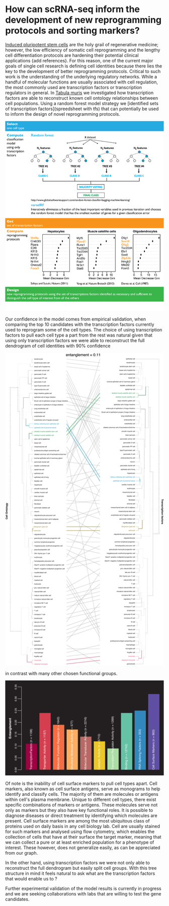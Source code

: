 # How can scRNA-seq inform the development of new reprogramming protocols and sorting markers?

[Induced pluripotent stem cells](https://www.eurostemcell.org/ips-cells-and-reprogramming-turn-any-cell-body-stem-cell) are the holy grail of regenerative medicine; however, the low efficiency of somatic cell reprogramming and the lengthy cell differentiation protocols are hardening their potential clinical applications {add references}. For this reason, one of the current major goals of single cell research is defining cell identities because there lies the key to the development of better reprogramming protocols. Critical to such work is the understanding of the underlying regulatory networks. While a handful of molecular functions are usually associated with cell regulation, the most commonly used are transcription factors or transcription regulators in general. In [Tabula muris](https://www.nature.com/articles/s41586-018-0590-4) we investigated how transcription factors are able to reconstruct known cell ontology relationships between cell populations. Using a random forest model strategy we [identified sets of transcription factors](spreedsheet with tfs) that can potentially be used to inform the design of novel reprogramming protocols.


![Random forest model using transcription factors](../images/reprogramming-direct-diff/rf_tfs_summary.png)

Our confidence in the model comes from empirical validation, when comparing the top 10 candidates with the transcription factors currently used to reprogram some of the cell types. The choice of using transcription factors to pull each cell type a part from the rest was natural given that using only transcription factors we were able to reconstruct the full dendrogram of cell identities with 90\% confidence

![Tanglegram transcription factors](../images/reprogramming-direct-diff/rf_tfs_entanglements.png)

in contrast with many other chosen functional groups.

![Entanglements](../images/reprogramming-direct-diff/rf_entanglements.png)


Of note is the inability of cell surface markers to pull cell types apart. Cell markers, also known as cell surface antigens, serve as monograms to help identify and classify cells. The majority of them are molecules or antigens within cell's plasma membrane. Unique to different cell types, there exist specific combinations of markers or antigens. These molecules serve not only as markers but they also have key functional roles. It is possible to diagnose diseases or direct treatment by identifying which molecules are present. Cell surface markers are among the most ubiquitous class of proteins used on daily basis in any cell biology lab. Cell are usually stained for such markers and analysed using flow cytometry, which enables the collection of cells that have at their surface the target marker, meaning that we can collect a pure or at least enriched population for a phenotype of interest. These however, does not generalize easily, as can be appreciated from our graph.

In the other hand, using transcription factors we were not only able to reconstruct the full dendrogram but easily split cell groups. With this tree structure in mind it feels natural to ask what are the transcription factors that would enable us to ?

Further experimental validation of the model results is currently in progress and we are seeking collaborations with labs that are willing to test the gene candidates.
